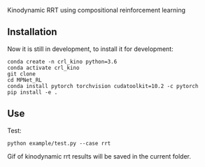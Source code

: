 Kinodynamic RRT using compositional reinforcement learning

## Installation

Now it is still in development, to install it for development:

```
conda create -n crl_kino python=3.6 
conda activate crl_kino
git clone
cd MPNet_RL
conda install pytorch torchvision cudatoolkit=10.2 -c pytorch
pip install -e .
```

## Use

Test:

```
python example/test.py --case rrt
```

Gif of kinodynamic rrt results will be saved in the current folder.